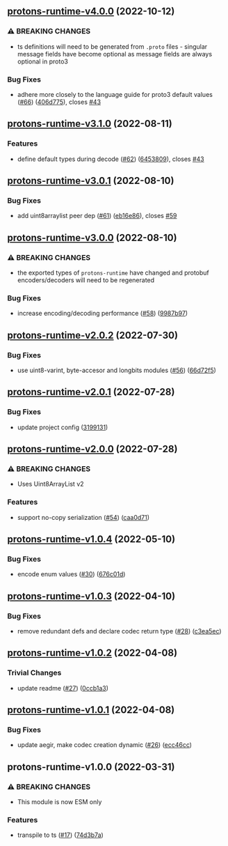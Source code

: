 ## [protons-runtime-v4.0.0](https://github.com/ipfs/protons/compare/protons-runtime-v3.1.0...protons-runtime-v4.0.0) (2022-10-12)


### ⚠ BREAKING CHANGES

* ts definitions will need to be generated from `.proto` files - singular message fields have become optional as message fields are always optional in proto3

### Bug Fixes

* adhere more closely to the language guide for proto3 default values ([#66](https://github.com/ipfs/protons/issues/66)) ([406d775](https://github.com/ipfs/protons/commit/406d7757d490eb0dbac93343d6622dd689ff0707)), closes [#43](https://github.com/ipfs/protons/issues/43)

## [protons-runtime-v3.1.0](https://github.com/ipfs/protons/compare/protons-runtime-v3.0.1...protons-runtime-v3.1.0) (2022-08-11)


### Features

* define default types during decode ([#62](https://github.com/ipfs/protons/issues/62)) ([6453809](https://github.com/ipfs/protons/commit/64538091f7339f285ab6efbb0e18054970e00f33)), closes [#43](https://github.com/ipfs/protons/issues/43)

## [protons-runtime-v3.0.1](https://github.com/ipfs/protons/compare/protons-runtime-v3.0.0...protons-runtime-v3.0.1) (2022-08-10)


### Bug Fixes

* add uint8arraylist peer dep ([#61](https://github.com/ipfs/protons/issues/61)) ([eb16e86](https://github.com/ipfs/protons/commit/eb16e8690f28435c198d5f0facf5514f2d6574a3)), closes [#59](https://github.com/ipfs/protons/issues/59)

## [protons-runtime-v3.0.0](https://github.com/ipfs/protons/compare/protons-runtime-v2.0.2...protons-runtime-v3.0.0) (2022-08-10)


### ⚠ BREAKING CHANGES

* the exported types of `protons-runtime` have changed and protobuf encoders/decoders will need to be regenerated

### Bug Fixes

* increase encoding/decoding performance ([#58](https://github.com/ipfs/protons/issues/58)) ([9987b97](https://github.com/ipfs/protons/commit/9987b97cc6910dd67152c3a9c0941ae0ab0a8b9a))

## [protons-runtime-v2.0.2](https://github.com/ipfs/protons/compare/protons-runtime-v2.0.1...protons-runtime-v2.0.2) (2022-07-30)


### Bug Fixes

* use uint8-varint, byte-accesor and longbits modules ([#56](https://github.com/ipfs/protons/issues/56)) ([66d72f5](https://github.com/ipfs/protons/commit/66d72f50ca3733b97efa5155d3cdcb33ec531d4a))

## [protons-runtime-v2.0.1](https://github.com/ipfs/protons/compare/protons-runtime-v2.0.0...protons-runtime-v2.0.1) (2022-07-28)


### Bug Fixes

* update project config ([3199131](https://github.com/ipfs/protons/commit/3199131f1f199bcb57fcf1e7aba4ca0b6d9207db))

## [protons-runtime-v2.0.0](https://github.com/ipfs/protons/compare/protons-runtime-v1.0.4...protons-runtime-v2.0.0) (2022-07-28)


### ⚠ BREAKING CHANGES

* Uses Uint8ArrayList v2

### Features

* support no-copy serialization ([#54](https://github.com/ipfs/protons/issues/54)) ([caa0d71](https://github.com/ipfs/protons/commit/caa0d71b60367f2f3551688ad09fd695840e0852))

## [protons-runtime-v1.0.4](https://github.com/ipfs/protons/compare/protons-runtime-v1.0.3...protons-runtime-v1.0.4) (2022-05-10)


### Bug Fixes

* encode enum values ([#30](https://github.com/ipfs/protons/issues/30)) ([676c01d](https://github.com/ipfs/protons/commit/676c01dae7ff5b4d3985113573079ba605d83ef6))

## [protons-runtime-v1.0.3](https://github.com/ipfs/protons/compare/protons-runtime-v1.0.2...protons-runtime-v1.0.3) (2022-04-10)


### Bug Fixes

* remove redundant defs and declare codec return type ([#28](https://github.com/ipfs/protons/issues/28)) ([c3ea5ec](https://github.com/ipfs/protons/commit/c3ea5ec9101e37d8ac0437eb22ac0b4eeeb14eb7))

## [protons-runtime-v1.0.2](https://github.com/ipfs/protons/compare/protons-runtime-v1.0.1...protons-runtime-v1.0.2) (2022-04-08)


### Trivial Changes

* update readme ([#27](https://github.com/ipfs/protons/issues/27)) ([0ccb1a3](https://github.com/ipfs/protons/commit/0ccb1a36766e620eed2fb65973ff2d6c7854caf9))

## [protons-runtime-v1.0.1](https://github.com/ipfs/protons/compare/protons-runtime-v1.0.0...protons-runtime-v1.0.1) (2022-04-08)


### Bug Fixes

* update aegir, make codec creation dynamic ([#26](https://github.com/ipfs/protons/issues/26)) ([ecc46cc](https://github.com/ipfs/protons/commit/ecc46ccad90696c4d5cda6b2cb1db723770577d0))

## protons-runtime-v1.0.0 (2022-03-31)


### ⚠ BREAKING CHANGES

* This module is now ESM only

### Features

* transpile to ts ([#17](https://github.com/ipfs/protons/issues/17)) ([74d3b7a](https://github.com/ipfs/protons/commit/74d3b7abf1e857f7320c100734e797855ea728c1))
